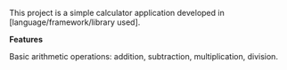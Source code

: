 This project is a simple calculator application developed in [language/framework/library used].

**Features**

Basic arithmetic operations: addition, subtraction, multiplication, division.
